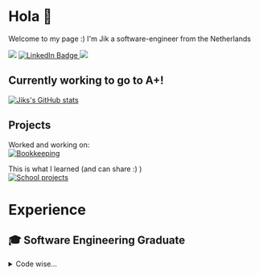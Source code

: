# Hola 👋
Welcome to my page :) I'm Jik a software-engineer from the Netherlands 
<!-- Socials -->
<div id="badges">
  <img src="https://img.shields.io/badge/coding_on...-Rust!-red?labelColor=blue&logo=visualstudiocode">
  <a href="https://www.linkedin.com/in/jik-huijberts/">
    <img src="https://img.shields.io/badge/-LinkedIn-darkcyan?logo=linkedin&logoColor=white" alt="LinkedIn Badge"/>
  </a>
  <a href="https://open.spotify.com/track/3qrEG6rQ9Qm72MNWeUKKiU?si=dbd448cc28384f34">
    <img src="https://img.shields.io/badge/Random_artist-silver-green?labelColor=blue&logo=spotify&logoColor=white">
  </a>
</div>
<!-- Currently looking for a job -->

<!-- Current interest -->
## Currently working to go to A+!
[![Jiks's GitHub stats](https://github-readme-stats.vercel.app/api?username=JikHuijberts)](https://github.com/anuraghazra/github-readme-stats)
<!-- Memorable projects -->
## Projects

Worked and working on:\
[![Bookkeeping](https://github-readme-stats.vercel.app/api/pin/?username=AliceO2Group&repo=Bookkeeping)](https://github.com/AliceO2Group/Bookkeeping)

This is what I learned (and can share :) ) \
[![School projects](https://github-readme-stats.vercel.app/api/pin/?username=JikHuijberts&repo=school-projects)](https://github.com/JikHuijberts/school-projects)

# Experience

## 🎓 Software Engineering Graduate
<details>
<summary>Code wise...</summary>

## Experiences ->
### Languages
[![Languages](https://skillicons.dev/icons?i=js,html,css,python,java,ts,py)](https://skillicons.dev)
### Worked, known with
[![Frameworks](https://skillicons.dev/icons?i=nodejs,ansible,angular,flask,sequelize,tensorflow,docker,react,spring,arduino)](https://skillicons.dev)
### Tested with
[![Frameworks](https://skillicons.dev/icons?i=jest,postman)](https://skillicons.dev)
## Looking into ->
[![Frameworks](https://skillicons.dev/icons?i=rust,actix,heroku)](https://skillicons.dev)

</details>
